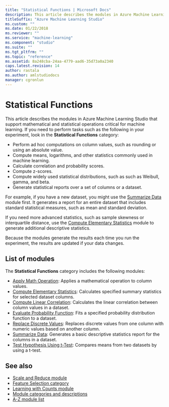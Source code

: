 ```yaml
---
title: "Statistical Functions | Microsoft Docs"
description: This article describes the modules in Azure Machine Learning Studio that support mathematical and statistical operations critical for machine learning.
titleSuffix: "Azure Machine Learning Studio"
ms.custom: ""
ms.date: 01/22/2018
ms.reviewer: ""
ms.service: "machine-learning"
ms.component: "studio"
ms.suite: ""
ms.tgt_pltfrm: ""
ms.topic: "reference"
ms.assetid: 8a248cba-24aa-4779-aad6-35d73a0a2340
caps.latest.revision: 14
author: rastala
ms.author: amlstudiodocs
manager: cgronlun
---
```

# Statistical Functions

This article describes the modules in Azure Machine Learning Studio that support mathematical and statistical operations critical for machine learning. If you need to perform tasks such as the following in your experiment, look in the **Statistical Functions** category:

+ Perform ad hoc computations on column values, such as rounding or using an absolute value.
+ Compute means, logarithms, and other statistics commonly used in machine learning.
+ Calculate correlation and probability scores.
+ Compute z-scores.
+ Compute widely used statistical distributions, such as such as Weibull, gamma, and beta.
+ Generate statistical reports over a set of columns or a dataset.

For example, if you have a new dataset, you might use the [Summarize Data](summarize-data.md) module first. It generates a report for an entire dataset that includes standard statistical measures, such as mean and standard deviation. 

If you need more advanced statistics, such as sample skewness or interquartile distance, use the [Compute Elementary Statistics](compute-elementary-statistics.md) module to generate additional descriptive statistics.

Because the modules generate the results each time you run the experiment, the results are updated if your data changes.

## List of modules

The **Statistical Functions** category includes the following modules:  

+ [Apply Math Operation](apply-math-operation.md): Applies a mathematical operation to column values.
+ [Compute Elementary Statistics](compute-elementary-statistics.md): Calculates specified summary statistics for selected dataset columns.
+  [Compute Linear Correlation](compute-linear-correlation.md): Calculates the linear correlation between column values in a dataset.
+  [Evaluate Probability Function](evaluate-probability-function.md): Fits a specified probability distribution function to a dataset.
+ [Replace Discrete Values](replace-discrete-values.md): Replaces discrete values from one column with numeric values based on another column.
+ [Summarize Data](summarize-data.md): Generates a basic descriptive statistics report for the columns in a dataset.
+ [Test Hypothesis Using t-Test](test-hypothesis-using-t-test.md): Compares means from two datasets by using a t-test.

## See also  
- [Scale and Reduce module](data-transformation-scale-and-reduce.md)   
- [Feature Selection category](feature-selection-modules.md)   
- [Learning with Counts module](data-transformation-learning-with-counts.md)   
- [Module categories and descriptions](machine-learning-module-descriptions.md)   
- [A-Z module list](a-z-module-list.md)

